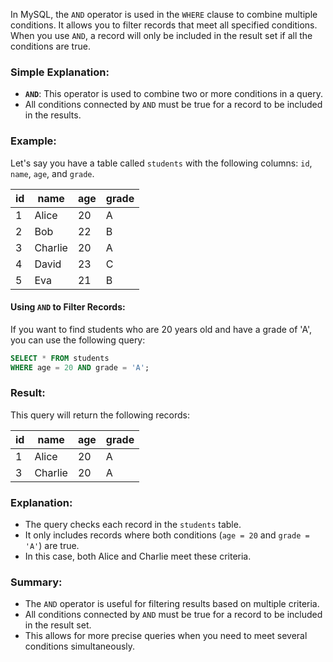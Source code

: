 In MySQL, the `AND` operator is used in the `WHERE` clause to combine multiple conditions. It allows you to filter records that meet all specified conditions. When you use `AND`, a record will only be included in the result set if all the conditions are true.

### Simple Explanation:
- **`AND`**: This operator is used to combine two or more conditions in a query.
- All conditions connected by `AND` must be true for a record to be included in the results.

### Example:
Let's say you have a table called `students` with the following columns: `id`, `name`, `age`, and `grade`.

| id | name   | age | grade |
|----|--------|-----|-------|
| 1  | Alice  | 20  | A     |
| 2  | Bob    | 22  | B     |
| 3  | Charlie| 20  | A     |
| 4  | David  | 23  | C     |
| 5  | Eva    | 21  | B     |

#### Using `AND` to Filter Records:
If you want to find students who are 20 years old and have a grade of 'A', you can use the following query:

```sql
SELECT * FROM students
WHERE age = 20 AND grade = 'A';
```

### Result:
This query will return the following records:

| id | name   | age | grade |
|----|--------|-----|-------|
| 1  | Alice  | 20  | A     |
| 3  | Charlie| 20  | A     |

### Explanation:
- The query checks each record in the `students` table.
- It only includes records where both conditions (`age = 20` and `grade = 'A'`) are true.
- In this case, both Alice and Charlie meet these criteria.

### Summary:
- The `AND` operator is useful for filtering results based on multiple criteria.
- All conditions connected by `AND` must be true for a record to be included in the result set.
- This allows for more precise queries when you need to meet several conditions simultaneously.
